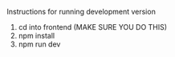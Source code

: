 Instructions for running development version

1. cd into frontend (MAKE SURE YOU DO THIS)
2. npm install
3. npm run dev
